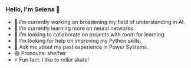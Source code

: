 ### Hello, I'm Selena 👋

- 🔭 I’m currently working on broadening my field of understanding in AI.
- 🌱 I’m currently learning more on neural networks.
- 👯 I’m looking to collaborate on projects with room for learning.
- 🤔 I’m looking for help on improving my Python skills.
- 💬 Ask me about my past experience in Power Systems.
- 😄 Pronouns: she/her
- ⚡ Fun fact: I like to roller skate!

